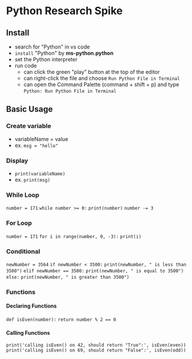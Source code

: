 # Python Research Spike

## Install

- search for "Python" in vs code
- `install` "Python" by **ms-python.python**
- set the Python interpreter
- run code
  - can click the green "play" button at the top of the editor
  - can right-click the file and choose `Run Python File in Terminal`
  - can open the Command Palette (command + shift + p) and type `Python: Run Python File in Terminal`

## Basic Usage

### Create variable

- variableName = value
- ex. `msg = "hello"`

### Display

- `print(variableName)`
- ex. `print(msg)`

### While Loop

`number = 171`
`while number >= 0:`
`print(number)`
`number -= 3`

### For Loop

`number = 171`
`for i in range(number, 0, -3):`
`print(i)`

### Conditional

`newNumber = 3564`
`if newNumber < 3500:`
`print(newNumber, " is less than 3500")`
`elif newNumber == 3500:`
`print(newNumber, " is equal to 3500")`
`else:`
`print(newNumber, " is greater than 3500")`

### Functions

#### Declaring Functions

`def isEven(number):`
`return number % 2 == 0`

#### Calling Functions

`print('calling isEven() on 42, should return "True":', isEven(even))`
`print('calling isEven() on 69, should return "False":', isEven(odd))`
